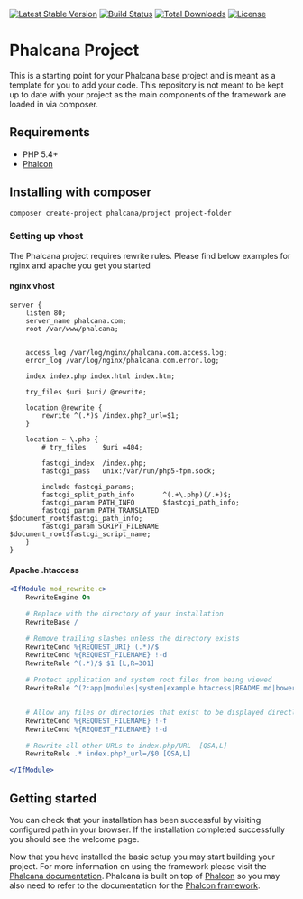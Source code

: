 [![Latest Stable Version](https://poser.pugx.org/phalcana/project/v/stable)](https://packagist.org/packages/phalcana/project)
[![Build Status](https://travis-ci.org/braf/phalcana-project.svg?branch=master)](https://travis-ci.org/braf/phalcana-project)
[![Total Downloads](https://poser.pugx.org/phalcana/project/downloads)](https://packagist.org/packages/phalcana/project)
[![License](https://poser.pugx.org/phalcana/project/license)](https://packagist.org/packages/phalcana/project)


# Phalcana Project

This is a starting point for your Phalcana base project and is meant as a template for you to add your code. 
This repository is not meant to be kept up to date with your project as the main components of the framework 
are loaded in via composer.

## Requirements

 - PHP 5.4+
 - [Phalcon](http://phalconphp.com/en/download)


## Installing with composer

```bash
composer create-project phalcana/project project-folder
```

### Setting up vhost

The Phalcana project requires rewrite rules. Please find below examples for nginx and apache you get you started

#### nginx vhost

```nginx
server {
    listen 80;
    server_name phalcana.com;
    root /var/www/phalcana;


    access_log /var/log/nginx/phalcana.com.access.log;
    error_log /var/log/nginx/phalcana.com.error.log;

    index index.php index.html index.htm;

    try_files $uri $uri/ @rewrite;

    location @rewrite {
        rewrite ^(.*)$ /index.php?_url=$1;
    }

    location ~ \.php {
        # try_files    $uri =404;

        fastcgi_index  /index.php;
        fastcgi_pass   unix:/var/run/php5-fpm.sock;

        include fastcgi_params;
        fastcgi_split_path_info       ^(.+\.php)(/.+)$;
        fastcgi_param PATH_INFO       $fastcgi_path_info;
        fastcgi_param PATH_TRANSLATED $document_root$fastcgi_path_info;
        fastcgi_param SCRIPT_FILENAME $document_root$fastcgi_script_name;
    }
}
```

#### Apache .htaccess

```apache
<IfModule mod_rewrite.c>
    RewriteEngine On

    # Replace with the directory of your installation
    RewriteBase /

    # Remove trailing slashes unless the directory exists
    RewriteCond %{REQUEST_URI} (.*)/$
    RewriteCond %{REQUEST_FILENAME} !-d
    RewriteRule ^(.*)/$ $1 [L,R=301]

    # Protect application and system root files from being viewed
    RewriteRule ^(?:app|modules|system|example.htaccess|README.md|bower.json|Gruntfile.js|composer.json|package.json|phalcana|phalcana.bat)\b.* index.php?_url=/$0 [QSA,L]


    # Allow any files or directories that exist to be displayed directly
    RewriteCond %{REQUEST_FILENAME} !-f
    RewriteCond %{REQUEST_FILENAME} !-d

    # Rewrite all other URLs to index.php/URL  [QSA,L]
    RewriteRule .* index.php?_url=/$0 [QSA,L]

</IfModule>
```

## Getting started

You can check that your installation has been successful by visiting configured path in your browser. If the installation completed successfully you should see the welcome page.

Now that you have installed the basic setup you may start building your project. For more information on using the framework please visit the [Phalcana documentation](http://phalcana.com/guide). Phalcana is built on top of [Phalcon](http://phalconphp.com/en/download) so you may also need to refer to the documentation for the [Phalcon framework](http://docs.phalconphp.com/).

